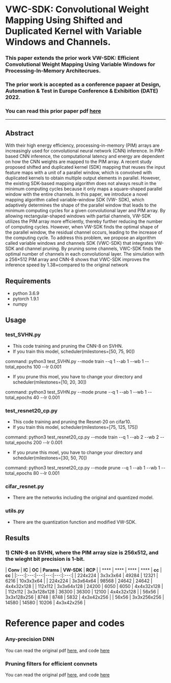 # VWC-SDK: Convolutional Weight Mapping Using Shifted and Duplicated Kernel with Variable Windows and Channels.
### This paper extends the prior work VW-SDK: Efficient Convolutional Weight Mapping Using Variable Windows for Processing-In-Memory Architecrues.
### The prior work is accepted as a conference papaer at Design, Automation & Test in Europe Conference & Exhibition (DATE) 2022. 
### You can read this prior paper pdf [here](https://arxiv.org/abs/2112.11282)
---
## Abstract
With their high energy efficiency, processing-in-memory (PIM) arrays are increasingly used for convolutional neural network (CNN) inference. In PIM-based CNN inference, the computational latency and energy are dependent on how the CNN weights are mapped to the PIM array. A recent study proposed shifted and duplicated kernel (SDK) mapping that reuses the input feature maps with a unit of a parallel window, which is convolved with duplicated kernels to obtain multiple output elements in parallel. However, the existing SDK-based mapping algorithm does not always result in the minimum computing cycles because it only maps a square-shaped parallel window with the entire channels. In this paper, we introduce a novel mapping algorithm called variable-window SDK (VW-
SDK), which adaptively determines the shape of the parallel window that leads to the minimum computing cycles for a given convolutional layer and PIM array. By allowing rectangular-shaped windows with partial channels, VW-SDK utilizes the PIM array more efficiently, thereby further reducing the number of computing cycles. However, when VW-SDK finds the optimal shape of the parallel window, the residual channel occurs, leading to the increase of the computing cycle. To address this problem, we propose an algorithm called variable windows and channels SDK (VWC-SDK) that integrates VW-SDK and channel pruning. By pruning some channels, VWC-SDK finds the optimal number of channels in each convolutional layer. The simulation with a 256×512 PIM array and CNN-8 shows that VWC-SDK improves the inference speed by 1.38×compared to the original network

## Requirements
+ python 3.6.9
+ pytorch 1.9.1
+ numpy

## Usage

### test_SVHN.py
* This code training and pruning the CNN-8 on SVHN.
* If you train this model, scheduler(milestones=[50, 75, 90])

command: python3 test_SVHN.py --mode train --q 1 --ab 1 --wb 1 --total_epochs 100 --lr 0.001

* If you prune this moel, you have to change your directory and scheduler(milestones=[10, 20, 30])

command: python3 test_SVHN.py --mode prune --q 1 --ab 1 --wb 1 --total_epochs 40 --lr 0.001

### test_resnet20_cp.py
* This code training and pruning the Resnet-20 on cifar10.
* If you train this model, scheduler(milestones=[75, 125, 175])

command: python3 test_resnet20_cp.py --mode train --q 1 --ab 2 --wb 2 --total_epochs 200 --lr 0.001

* If you prune this moel, you have to change your directory and scheduler(milestones=[30, 50, 70])

command: python3 test_resnet20_cp.py --mode prune --q 1 --ab 1 --wb 1 --total_epochs 80 --lr 0.001

### cifar_resnet.py
* There are the networks including the original and quantized model.

### utils.py
* There are the quantization function and modified VW-SDK.


## Results
### 1) CNN-8 on SVHN, where the PIM array size is 256x512, and the wieght bit precision is 1-bit.
| **Conv** | **IC** | **OC** | **Params** | **VW-SDK** | **RCP** |
| **** | **** | **** | **** | **cc** | **cc** |
|:---:|:---:|---:|---:|---:|:---:|
| 224x224 | 3x3x3x64 | 49284 | 12321 | 6216 | 10x3x3x64 |
| 224x224 | 3x3x64x64 | 98568 | 24642 | 24642 | 4x4x32x128 |
| 112x112 | 3x3x64x128 | 24200 | 6050 | 6050 | 4x4x32x128 |
| 112x112 | 3x3x128x128 | 36300 | 36300 | 12100 | 4x4x32x128 |
| 56x56 | 3x3x128x256 | 8748 | 8748 | 5832 | 4x3x42x256 |
| 56x56 | 3x3x256x256 | 14580 | 14580 | 10206 | 4x3x42x256 |

# Reference paper and codes
### Any-precision DNN
You can read the original pdf [here](https://arxiv.org/abs/1911.07346), and code [here](https://github.com/SHI-Labs/Any-Precision-DNNs) 

### Pruning filters for efficient convnets
You can read the original pdf [here](https://arxiv.org/pdf/1608.08710.pdf), and code [here](https://github.com/VainF/Torch-Pruning) 
